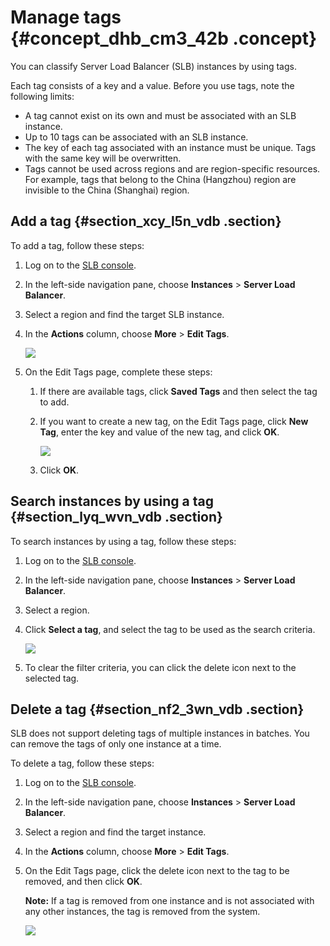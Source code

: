 # Manage tags {#concept_dhb_cm3_42b .concept}

You can classify Server Load Balancer \(SLB\) instances by using tags.

Each tag consists of a key and a value. Before you use tags, note the following limits:

-   A tag cannot exist on its own and must be associated with an SLB instance.
-   Up to 10 tags can be associated with an SLB instance.
-   The key of each tag associated with an instance must be unique. Tags with the same key will be overwritten.
-   Tags cannot be used across regions and are region-specific resources. For example, tags that belong to the China \(Hangzhou\) region are invisible to the China \(Shanghai\) region.

## Add a tag {#section_xcy_l5n_vdb .section}

To add a tag, follow these steps:

1.  Log on to the [SLB console](https://slb.console.aliyun.com/slb/cn-hangzhou).
2.  In the left-side navigation pane, choose **Instances** \> **Server Load Balancer**.
3.  Select a region and find the target SLB instance.
4.  In the **Actions** column, choose **More** \> **Edit Tags**.

    ![](http://static-aliyun-doc.oss-cn-hangzhou.aliyuncs.com/assets/img/16154/15640472237385_en-US.png)

5.  On the Edit Tags page, complete these steps:
    1.  If there are available tags, click **Saved Tags** and then select the tag to add.
    2.  If you want to create a new tag, on the Edit Tags page, click **New Tag**, enter the key and value of the new tag, and click **OK**.

        ![](http://static-aliyun-doc.oss-cn-hangzhou.aliyuncs.com/assets/img/16154/15640472237386_en-US.png)

    3.  Click **OK**.

## Search instances by using a tag {#section_lyq_wvn_vdb .section}

To search instances by using a tag, follow these steps:

1.  Log on to the [SLB console](https://slb.console.aliyun.com/slb/cn-hangzhou).
2.  In the left-side navigation pane, choose **Instances** \> **Server Load Balancer**.
3.  Select a region.
4.  Click **Select a tag**, and select the tag to be used as the search criteria.

    ![](http://static-aliyun-doc.oss-cn-hangzhou.aliyuncs.com/assets/img/16154/15640472247388_en-US.png)

5.  To clear the filter criteria, you can click the delete icon next to the selected tag.

## Delete a tag {#section_nf2_3wn_vdb .section}

SLB does not support deleting tags of multiple instances in batches. You can remove the tags of only one instance at a time.

To delete a tag, follow these steps:

1.  Log on to the [SLB console](https://slb.console.aliyun.com/slb/cn-hangzhou).
2.  In the left-side navigation pane, choose **Instances** \> **Server Load Balancer**.
3.  Select a region and find the target instance.
4.  In the **Actions** column, choose **More** \> **Edit Tags**.
5.  On the Edit Tags page, click the delete icon next to the tag to be removed, and then click **OK**.

    **Note:** If a tag is removed from one instance and is not associated with any other instances, the tag is removed from the system.

    ![](http://static-aliyun-doc.oss-cn-hangzhou.aliyuncs.com/assets/img/16154/15640472247387_en-US.png)


